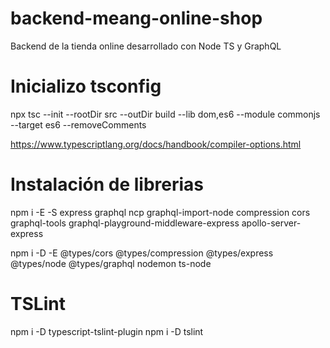 # backend-meang-online-shop
Backend de la tienda online desarrollado con Node TS y GraphQL 

# Inicializo tsconfig

npx tsc --init --rootDir src --outDir build --lib dom,es6 --module commonjs --target es6 --removeComments

https://www.typescriptlang.org/docs/handbook/compiler-options.html

# Instalación de librerias

npm i -E -S express graphql ncp graphql-import-node compression cors graphql-tools graphql-playground-middleware-express apollo-server-express 

npm i -D -E @types/cors @types/compression @types/express @types/node @types/graphql nodemon ts-node 

# TSLint
npm i -D typescript-tslint-plugin
npm i -D tslint

